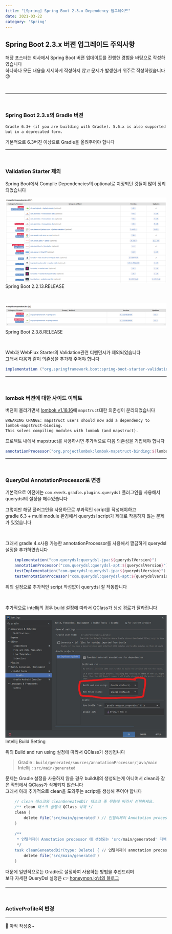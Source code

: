 ```yaml
---
title: "[Spring] Spring Boot 2.3.x Dependency 업그레이드"  
date: 2021-03-22  
category: 'Spring'
---
```


## Spring Boot 2.3.x 버젼 업그레이드 주의사항

해당 포스터는 회사에서 Spring Boot 버젼 업데이트를 진행한 경험을 바탕으로 작성하였습니다  
하나하나 모든 내용을 세세하게 작성하지 않고 문제가 발생한거 위주로 작성하였습니다 :sweat:

<br/>

---

<br/>

### Spring Boot 2.3.x의 Gradle 버젼

```text
Gradle 6.3+ (if you are building with Gradle). 5.6.x is also supported but in a deprecated form.  
```

기본적으로 6.3버젼 이상으로 Gradle을 올려주어야 합니다

---

<br/>

### Validation Starter 제외

Spring Boot에서 Compile Dependencies의 optional로 지정되던 것들이 많이 정리 되었습니다

![spring 2.2.x](./images/spring-boot-2.2.13.PNG)
<span class='img_caption'>Spring Boot 2.2.13.RELEASE</span>

<br/>

![spring 2.3.x](./images/spring-boot-2.3.8.PNG)
<span class='img_caption'>Spring Boot 2.3.8.RELEASE</span>

<br/>


Web과 WebFlux Starter의 Validation관련 디펜던시가 제외되었습니다  
그래서 다음과 같이 의존성을 추가해 주어야 합니다

```groovy
implementation ("org.springframework.boot:spring-boot-starter-validation")
```

---

<br/>

### lombok 버젼에 대한 사이드 이펙트

버젼이 올라가면서 [lombok v1.18.16](https://projectlombok.org/changelog)에 `mapstruct`대한 의존성이 분리되었습니다

```text
BREAKING CHANGE: mapstruct users should now add a dependency to lombok-mapstruct-binding.  
This solves compiling modules with lombok (and mapstruct).  
```

프로젝트 내에서 mapstruct를 사용하시면 추가적으로 다음 의존성을 기입해야 합니다

```groovy
annotationProcessor("org.projectlombok:lombok-mapstruct-binding:${lombokMapstructVersion}")  
```

---

<br/>

### QueryDsl AnnotationProcessor로 변경
기본적으로 이전에는 `com.ewerk.gradle.plugins.querydsl`  플러그인을 사용해서 querydsl의 설정을 해주었습니다  

그렇지만 해당 플러그인을 사용하므로 부과적인 script를 작성해야하고  
gradle 6.3 + multi module 환경에서 querydsl script가 제대로 작동하지 않는 문제가 있었습니다  

<br/>

그래서 gradle 4.x사용 가능한 annotationProcessor를 사용해서 깔끔하게 querydsl설정을 추가하였습니다  
```groovy
    implementation("com.querydsl:querydsl-jpa:${querydslVersion}")
    annotationProcessor("com.querydsl:querydsl-apt:${querydslVersion}")
    testImplementation("com.querydsl:querydsl-jpa:${querydslVersion}")
    testAnnotationProcessor("com.querydsl:querydsl-apt:${querydslVersion}")
```
위의 설정으로 추가적인 script 작성없이 querydsl 잘 작동합니다    

<br/>  

추가적으로 intellij의 경우 build 설정에 따라서 QClass가 생성 경로가 달라집니다

![intellij build setting](./images/intellij-setting.jpg)
<span class='img_caption'>Intellij Build Setting</span>

위의 Build and run using 설정에 따라서 QClass가 생성됩니다
> Gradle : `build/generated/sources/annotationProcessor/java/main`  
> Intellij : `src/main/generated`

문제는 Gradle 설정을 사용하지 않을 경우 build내의 생성되는게 아니여서 clean과 같은 작업에서 QClass가 삭제되지 않습니다  
그래서 아래 추가적으로 clean을 도와주는 script를 생성해 주어야 합니다  

```groovy
    // clean 태스크와 cleanGeneatedDir 태스크 중 취향에 따라서 선택하세요.
    /** clean 태스크 실행시 QClass 삭제 */
    clean {
        delete file('src/main/generated') // 인텔리제이 Annotation processor 생성물 생성위치
    }
    
    /**
     * 인텔리제이 Annotation processor 에 생성되는 'src/main/generated' 디렉터리 삭제
     */
    task cleanGeneatedDir(type: Delete) { // 인텔리제이 annotation processor 가 생성한 Q클래스가 clean 태스크로 삭제되는 게 불편하다면 둘 중에 하나를 선택 
        delete file('src/main/generated')
    }

```

때문에 일반적으로는 Gradle로 설정하여 사용하는 방법을 추천드리며  
보다 자세한 QueryDsl 설정은 :point_right: [honeymon.io님의 블로그](http://honeymon.io/tech/2020/07/09/gradle-annotation-processor-with-querydsl.html)

---

<br/>

### ActiveProfile의 변경  


---

:construction: 아직 작성중~
